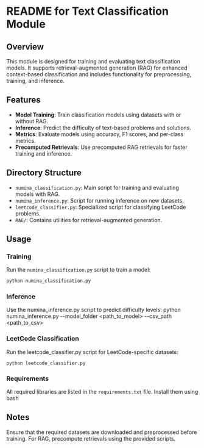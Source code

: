 # README for Text Classification Module

## Overview
This module is designed for training and evaluating text classification models. It supports retrieval-augmented generation (RAG) for enhanced context-based classification and includes functionality for preprocessing, training, and inference.

## Features
- **Model Training**: Train classification models using datasets with or without RAG.
- **Inference**: Predict the difficulty of text-based problems and solutions.
- **Metrics**: Evaluate models using accuracy, F1 scores, and per-class metrics.
- **Precomputed Retrievals**: Use precomputed RAG retrievals for faster training and inference.

## Directory Structure
- `numina_classification.py`: Main script for training and evaluating models with RAG.
- `numina_inference.py`: Script for running inference on new datasets.
- `leetcode_classifier.py`: Specialized script for classifying LeetCode problems.
- `RAG/`: Contains utilities for retrieval-augmented generation.

## Usage

### Training
Run the `numina_classification.py` script to train a model:
```bash
python numina_classification.py
```
### Inference
Use the numina_inference.py script to predict difficulty levels:
python numina_inference.py --model_folder <path_to_model> --csv_path <path_to_csv>

### LeetCode Classification
Run the leetcode_classifier.py script for LeetCode-specific datasets:
```
python leetcode_classifier.py
```

### Requirements
All required libraries are listed in the `requirements.txt` file. Install them using bash

## Notes
Ensure that the required datasets are downloaded and preprocessed before training.
For RAG, precompute retrievals using the provided scripts.